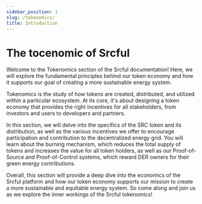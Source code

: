 ```yaml
---
sidebar_position: 1
slug: /tokenomics/
title: Introduction
---
```


# The tocenomic of Srcful

Welcome to the Tokenomics section of the Srcful documentation! Here, we will explore the fundamental principles behind our token economy and how it supports our goal of creating a more sustainable energy system.

Tokenomics is the study of how tokens are created, distributed, and utilized within a particular ecosystem. At its core, it's about designing a token economy that provides the right incentives for all stakeholders, from investors and users to developers and partners.

In this section, we will delve into the specifics of the SRC token and its distribution, as well as the various incentives we offer to encourage participation and contribution to the decentralized energy grid. You will learn about the burning mechanism, which reduces the total supply of tokens and increases the value for all token holders, as well as our Proof-of-Source and Proof-of-Control systems, which reward DER owners for their green energy contributions.

Overall, this section will provide a deep dive into the economics of the Srcful platform and how our token economy supports our mission to create a more sustainable and equitable energy system. So come along and join us as we explore the inner workings of the Srcful tokenomics!